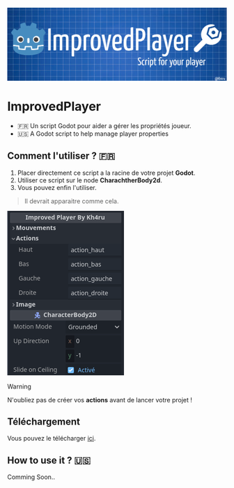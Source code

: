 ![Bannière du projet](https://github.com/Kh4ru/ImprovedPlayer/blob/main/images/banner.png)
# ImprovedPlayer
* :fr: Un script Godot pour aider a gérer les propriétés joueur.
* :us: A Godot script to help manage player properties
## Comment l'utiliser ? :fr:
1. Placer directement ce script a la racine de votre projet **Godot**.
2. Utiliser ce script sur le node **CharachtherBody2d**.
3. Vous pouvez enfin l'utiliser.
>Il devrait apparaitre comme cela.

![Menu du projet dans godot](https://github.com/Kh4ru/ImprovedPlayer/blob/main/images/actions.png)

>[!WARNING]
>N'oubliez pas de créer vos **actions** avant de lancer votre projet !
## Téléchargement
Vous pouvez le télécharger [ici](https://github.com/Kh4ru/ImprovedPlayer/releases).
## How to use it ? :us:
Comming Soon..
